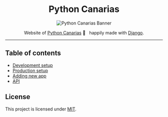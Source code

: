 <div align="center"> 
 
# Python Canarias


![Python Canarias Banner](https://github.com/cesaralvrz/pycan-web/blob/master/assets/PyCa.png.png)  

Website of [Python Canarias](https://pythoncanarias.es/) 🚀 &nbsp; happily made with [Django](https://www.djangoproject.com/). 

</div>

---

## Table of contents

- [Development setup](docs/dev.md)
- [Production setup](docs/prod.md)
- [Adding new app](docs/new-app.md)
- [API](docs/api.md)

## License

This project is licensed under [MIT](LICENSE.md).
